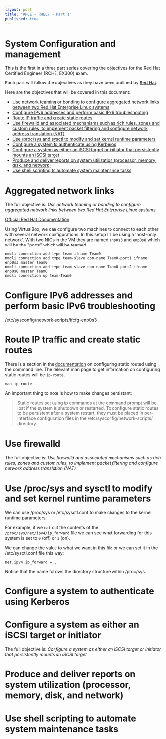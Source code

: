 ```yaml
---
layout: post
title: "RHCE - RHEL7 - Part 1"
published: true
---
```


# System Configuration and management

This is the first in a three part series covering the objectives for the Red Hat Certified Engineer (RCHE, EX300) exam.

Each part will follow the objectives as they have been outlined by [Red Hat][1].

Here are the objectives that will be covered in this document:

* [Use network teaming or bonding to configure aggregated network links between two Red Hat Enterprise Linux systems](#obj1)
* [Configure IPv6 addresses and perform basic IPv6 troubleshooting](#obj2)
* [Route IP traffic and create static routes](#obj3)
* [Use firewalld and associated mechanisms such as rich rules, zones and custom rules, to implement packet filtering and configure network address translation (NAT)](#obj4)
* [Use /proc/sys and sysctl to modify and set kernel runtime parameters](#obj5)
* [Configure a system to authenticate using Kerberos](#obj6)
* [Configure a system as either an iSCSI target or initiator that persistently mounts an iSCSI target](#obj7)
* [Produce and deliver reports on system utilization (processor, memory, disk, and network)](#obj8)
* [Use shell scripting to automate system maintenance tasks](#obj9)

# Aggregated network links <a name=obj1></a>

The full objective is: _Use network teaming or bonding to configure aggregated network links between two Red Hat Enterprise Linux systems_

[Official Red Hat Documentation][2]

Using VirtualBox, we can configure two machines to connect to each other with several network configurations. In this setup I'll be using a 'host-only network'. With two NICs in the VM they are named `enp0s3` and `enp0s8` which will be the "ports" which will be teamed.

    nmcli connection add type team ifname Team0
    nmcli connection add type team-slave con-name Team0-port1 ifname enp0s3 master Team0
    nmcli connection add type team-slave con-name Team0-port2 ifname enp0s8 master Team0
    nmcli connection up team-Team0

# Configure IPv6 addresses and perform basic IPv6 troubleshooting <a name=obj2></a>

/etc/sysconfig/network-scripts/ifcfg-enp0s3

# Route IP traffic and create static routes

There is a section in the [documentation][3] on configuring static routed using the command line. The relevant man page to get information on configuring static routes will be `ip-route`.

    man ip-route

An important thing to note is how to make changes persistant:

>Static routes set using ip commands at the command prompt will be lost if the system is shutdown or restarted. To configure static routes to be persistent after a system restart, they must be placed in per-interface configuration files in the /etc/sysconfig/network-scripts/ directory.     



# Use firewalld 

The full objective is: _Use firewalld and associated mechanisms such as rich rules, zones and custom rules, to implement packet filtering and configure network address translation (NAT)_

# Use /proc/sys and sysctl to modify and set kernel runtime parameters

We can use /proc/sys or /etc/sysctl.conf to make changes to the kernel runtime parameters. 

For example, if we `cat` out the contents of the `/proc/sys/net/ipv4/ip_forward` file we can see what forwarding for this system is set to `0` (off) or `1` (on).

We can change the value to what we want in this file or we can set it in the /etc/sysctl.conf file this way:

    net.ipv4.ip_forward = 1

Notice that the name follows the directory structure within /proc/sys. 

# Configure a system to authenticate using Kerberos



# Configure a system as either an iSCSI target or initiator

The full objective is: _Configure a system as either an iSCSI target or initiator that persistently mounts an iSCSI target_



# Produce and deliver reports on system utilization (processor, memory, disk, and network)

# Use shell scripting to automate system maintenance tasks



[1]: http://www.redhat.com/en/services/training/ex300-red-hat-certified-engineer-rhce-exam
[2]: https://access.redhat.com/documentation/en-US/Red_Hat_Enterprise_Linux/7/html/Networking_Guide/ch-Configure_Network_Teaming.html
[3]: https://access.redhat.com/documentation/en-US/Red_Hat_Enterprise_Linux/7/html/Networking_Guide/sec-Using_the_Command_Line_Interface.html#sec-Static-Routes_and_the_Default_Gateway
